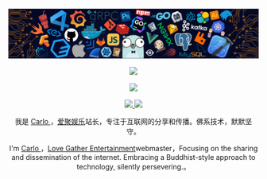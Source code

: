 ![](https://raw.githubusercontent.com/mr-shitij/mr-shitij/main/header_.png)
<p align="center">
  <img src="https://readme-typing-svg.herokuapp.com/?lines=Full+Stack+Developer;Systems+Architect;VR+Developer;IoT+Enthusiast;Blockchain+Explorer;Robotics+Innovator;Space+Enthusiast;Cybersecurity+Enthusiast;Drone+Tech+Pioneer&center=true&width=380&height=50">
</p>

<p align="center">
  <a href="https://github.com/a67793581">
    <img src="https://github-readme-stats.vercel.app/api?username=a67793581&count_private=true&show_icons=true&hide=contribs&include_all_commits=true" />
  </a>
</p>

<p align="center">
  <a href="https://aiju.fun/">
    <img src="https://img.shields.io/badge/web-%E7%88%B1%E8%81%9A%E5%A8%B1%E4%B9%90-5bc648?logo=Embarcadero&style=for-the-badge" />
  </a>
  <a href="mailto:jiangbingjie1218@gmail.com"><img src="https://img.shields.io/badge/-Gmail-D14836?style=for-the-badge&logo=Gmail&logoColor=white"/></a>
</p>


<p align="center">我是 <a href="https://resume.aiju.fun/">Carlo <a>，<a href="https://aiju.fun/">爱聚娱乐<a>站长，专注于互联网的分享和传播。佛系技术，默默坚守。</p>
<p align="center">I'm <a href="https://resume.aiju.fun/">Carlo <a>，<a href="https://aiju.fun/">Love Gather Entertainment<a>webmaster，Focusing on the sharing and dissemination of the internet. Embracing a Buddhist-style approach to technology, silently persevering.。</p>
  
